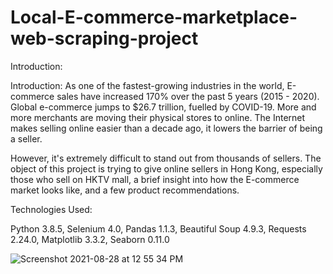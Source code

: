 # Local-E-commerce-marketplace-web-scraping-project

Introduction:

Introduction:
As one of the fastest-growing industries in the world, E-commerce sales have increased 170% over the past 5 years (2015 - 2020). Global e-commerce jumps to $26.7 trillion, fuelled by COVID-19. More and more merchants are moving their physical stores to online. The Internet makes selling online easier than a decade ago, it lowers the barrier of being a seller.

However, it's extremely difficult to stand out from thousands of sellers. The object of this project is trying to give online sellers in Hong Kong, especially those who sell on HKTV mall, a brief insight into how the E-commerce market looks like, and a few product recommendations.



Technologies Used:

Python 3.8.5,
Selenium 4.0,
Pandas 1.1.3,
Beautiful Soup 4.9.3,
Requests 2.24.0,
Matplotlib 3.3.2,
Seaborn 0.11.0

![Screenshot 2021-08-28 at 12 55 34 PM](https://user-images.githubusercontent.com/88356994/131206660-17694844-31cc-4744-800a-e3fc2074a98d.png)

